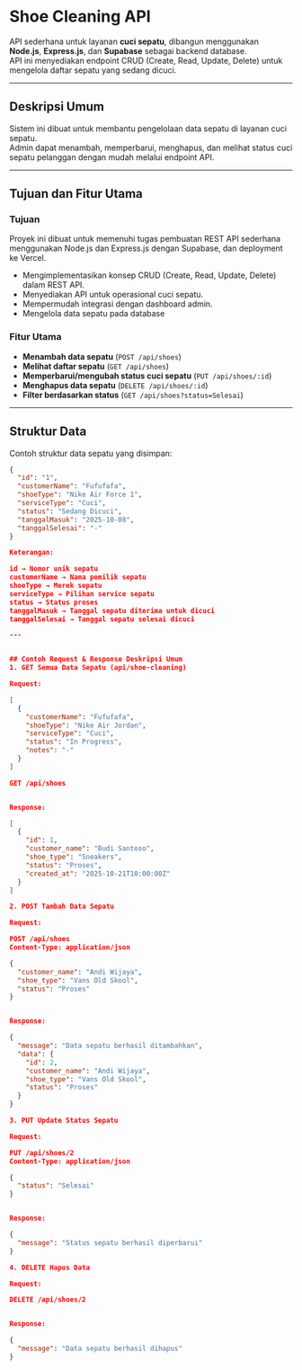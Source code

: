 # Shoe Cleaning API

API sederhana untuk layanan **cuci sepatu**, dibangun menggunakan **Node.js**, **Express.js**, dan **Supabase** sebagai backend database.  
API ini menyediakan endpoint CRUD (Create, Read, Update, Delete) untuk mengelola daftar sepatu yang sedang dicuci.

---

## Deskripsi Umum

Sistem ini dibuat untuk membantu pengelolaan data sepatu di layanan cuci sepatu.  
Admin dapat menambah, memperbarui, menghapus, dan melihat status cuci sepatu pelanggan dengan mudah melalui endpoint API.

---

## Tujuan dan Fitur Utama

### Tujuan
Proyek ini dibuat untuk memenuhi tugas pembuatan REST API sederhana menggunakan Node.js dan Express.js dengan Supabase, dan deployment ke Vercel.
- Mengimplementasikan konsep CRUD (Create, Read, Update, Delete) dalam REST API.
- Menyediakan API untuk operasional cuci sepatu.
- Mempermudah integrasi dengan dashboard admin.
- Mengelola data sepatu pada database

### Fitur Utama
- **Menambah data sepatu** (`POST /api/shoes`)
- **Melihat daftar sepatu** (`GET /api/shoes`)
- **Memperbarui/mengubah status cuci sepatu** (`PUT /api/shoes/:id`)
- **Menghapus data sepatu** (`DELETE /api/shoes/:id`)
- **Filter berdasarkan status** (`GET /api/shoes?status=Selesai`)

---

## Struktur Data

Contoh struktur data sepatu yang disimpan:

```json
{
  "id": "1",
  "customerName": "Fufufafa",
  "shoeType": "Nike Air Force 1",
  "serviceType": "Cuci",
  "status": "Sedang Dicuci",
  "tanggalMasuk": "2025-10-08",
  "tanggalSelesai": "-"
}

Keterangan:

id → Nomor unik sepatu
customerName → Nama pemilik sepatu
shoeType → Merek sepatu
serviceType → Pilihan service sepatu
status → Status proses
tanggalMasuk → Tanggal sepatu diterima untuk dicuci
tanggalSelesai → Tanggal sepatu selesai dicuci

---


## Contoh Request & Response Deskripsi Umum
1. GET Semua Data Sepatu (api/shoe-cleaning)

Request:

[
  {
    "customerName": "Fufufafa",
    "shoeType": "Nike Air Jordan",
    "serviceType": "Cuci",
    "status": "In Progress",
    "notes": "-"
  }
]

GET /api/shoes


Response:

[
  {
    "id": 1,
    "customer_name": "Budi Santoso",
    "shoe_type": "Sneakers",
    "status": "Proses",
    "created_at": "2025-10-21T10:00:00Z"
  }
]

2. POST Tambah Data Sepatu

Request:

POST /api/shoes
Content-Type: application/json

{
  "customer_name": "Andi Wijaya",
  "shoe_type": "Vans Old Skool",
  "status": "Proses"
}


Response:

{
  "message": "Data sepatu berhasil ditambahkan",
  "data": {
    "id": 2,
    "customer_name": "Andi Wijaya",
    "shoe_type": "Vans Old Skool",
    "status": "Proses"
  }
}

3. PUT Update Status Sepatu

Request:

PUT /api/shoes/2
Content-Type: application/json

{
  "status": "Selesai"
}


Response:

{
  "message": "Status sepatu berhasil diperbarui"
}

4. DELETE Hapus Data

Request:

DELETE /api/shoes/2


Response:

{
  "message": "Data sepatu berhasil dihapus"
}
